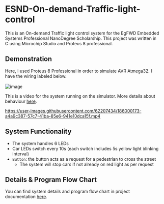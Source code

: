 # ESND-On-demand-Traffic-light-control
This is an On-demand Traffic light control system for the EgFWD Embedded Systems Professional NanoDegree Scholarship. This project was written in C using Microchip Studio and Proteus 8 professional.

## Demonstration

Here, I used Proteus 8 Professional in order to simulate AVR Atmega32. I have the wiring labeled below. <br></br>
![image](https://user-images.githubusercontent.com/62207434/185999906-98b91a0e-28eb-4b4b-9db9-d5c393d37160.png)

This is a video for the system running on the simulator. More details about behaviour [here](https://github.com/FahdSeddik/ESND-On-demand-Traffic-light-control#System-Functionality).



https://user-images.githubusercontent.com/62207434/186000173-a4a9c387-57c7-41ba-85e6-941e10dca15f.mp4

## System Functionality
- The system handles 6 LEDs
- Car LEDs switch every 10s (each switch includes 5s yellow light blinking interval)
- `Button`: the button acts as a request for a pedestrian to cross the street
  * The system will stop cars if not already on red light as per request

## Details & Program Flow Chart
You can find system details and program flow chart in project documentation [here](https://github.com/FahdSeddik/ESND-On-demand-Traffic-light-control/blob/main/Project%20Documentation.pdf).
